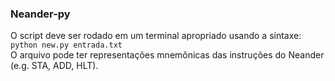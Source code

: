 ### Neander-py
O script deve ser rodado em um terminal apropriado usando a síntaxe:\
`python new.py entrada.txt`\
O arquivo pode ter representações mnemônicas das instruções do Neander (e.g. STA, ADD, HLT).
